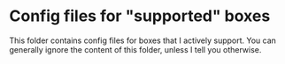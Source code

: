 # Config files for "supported" boxes

This folder contains config files for boxes that I actively support.
You can generally ignore the content of this folder,
unless I tell you otherwise.
